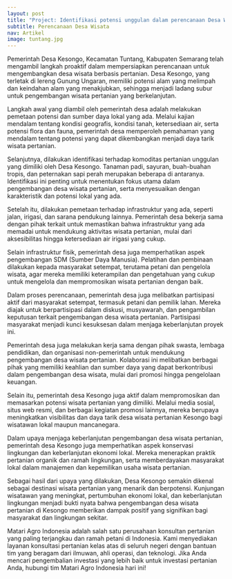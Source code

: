 ```yaml
---
layout: post
title: "Project: Identifikasi potensi unggulan dalam perencanaan Desa Wisata Kesongo"
subtitle: Perencanaan Desa Wisata 
nav: Artikel
image: tuntang.jpg
---
```



Pemerintah Desa Kesongo, Kecamatan Tuntang, Kabupaten Semarang telah mengambil langkah proaktif dalam mempersiapkan perencanaan untuk mengembangkan desa wisata berbasis pertanian. Desa Kesongo, yang terletak di lereng Gunung Ungaran, memiliki potensi alam yang melimpah dan keindahan alam yang menakjubkan, sehingga menjadi ladang subur untuk pengembangan wisata pertanian yang berkelanjutan.

Langkah awal yang diambil oleh pemerintah desa adalah melakukan pemetaan potensi dan sumber daya lokal yang ada. Melalui kajian mendalam tentang kondisi geografis, kondisi tanah, ketersediaan air, serta potensi flora dan fauna, pemerintah desa memperoleh pemahaman yang mendalam tentang potensi yang dapat dikembangkan menjadi daya tarik wisata pertanian.

Selanjutnya, dilakukan identifikasi terhadap komoditas pertanian unggulan yang dimiliki oleh Desa Kesongo. Tanaman padi, sayuran, buah-buahan tropis, dan peternakan sapi perah merupakan beberapa di antaranya. Identifikasi ini penting untuk menentukan fokus utama dalam pengembangan desa wisata pertanian, serta menyesuaikan dengan karakteristik dan potensi lokal yang ada.

Setelah itu, dilakukan pemetaan terhadap infrastruktur yang ada, seperti jalan, irigasi, dan sarana pendukung lainnya. Pemerintah desa bekerja sama dengan pihak terkait untuk memastikan bahwa infrastruktur yang ada memadai untuk mendukung aktivitas wisata pertanian, mulai dari aksesibilitas hingga ketersediaan air irigasi yang cukup.

Selain infrastruktur fisik, pemerintah desa juga memperhatikan aspek pengembangan SDM (Sumber Daya Manusia). Pelatihan dan pembinaan dilakukan kepada masyarakat setempat, terutama petani dan pengelola wisata, agar mereka memiliki keterampilan dan pengetahuan yang cukup untuk mengelola dan mempromosikan wisata pertanian dengan baik.

Dalam proses perencanaan, pemerintah desa juga melibatkan partisipasi aktif dari masyarakat setempat, termasuk petani dan pemilik lahan. Mereka diajak untuk berpartisipasi dalam diskusi, musyawarah, dan pengambilan keputusan terkait pengembangan desa wisata pertanian. Partisipasi masyarakat menjadi kunci kesuksesan dalam menjaga keberlanjutan proyek ini.

Pemerintah desa juga melakukan kerja sama dengan pihak swasta, lembaga pendidikan, dan organisasi non-pemerintah untuk mendukung pengembangan desa wisata pertanian. Kolaborasi ini melibatkan berbagai pihak yang memiliki keahlian dan sumber daya yang dapat berkontribusi dalam pengembangan desa wisata, mulai dari promosi hingga pengelolaan keuangan.

Selain itu, pemerintah desa Kesongo juga aktif dalam mempromosikan dan memasarkan potensi wisata pertanian yang dimiliki. Melalui media sosial, situs web resmi, dan berbagai kegiatan promosi lainnya, mereka berupaya meningkatkan visibilitas dan daya tarik desa wisata pertanian Kesongo bagi wisatawan lokal maupun mancanegara.

Dalam upaya menjaga keberlanjutan pengembangan desa wisata pertanian, pemerintah desa Kesongo juga memperhatikan aspek konservasi lingkungan dan keberlanjutan ekonomi lokal. Mereka menerapkan praktik pertanian organik dan ramah lingkungan, serta memberdayakan masyarakat lokal dalam manajemen dan kepemilikan usaha wisata pertanian.

Sebagai hasil dari upaya yang dilakukan, Desa Kesongo semakin dikenal sebagai destinasi wisata pertanian yang menarik dan berpotensi. Kunjungan wisatawan yang meningkat, pertumbuhan ekonomi lokal, dan keberlanjutan lingkungan menjadi bukti nyata bahwa pengembangan desa wisata pertanian di Kesongo memberikan dampak positif yang signifikan bagi masyarakat dan lingkungan sekitar.

Matari Agro Indonesia adalah salah satu perusahaan konsultan pertanian yang paling terjangkau dan ramah petani di Indonesia. Kami menyediakan layanan konsultasi pertanian kelas atas di seluruh negeri dengan bantuan tim yang beragam dari ilmuwan, ahli operasi, dan teknologi. Jika Anda mencari pengembalian investasi yang lebih baik untuk investasi pertanian Anda, hubungi tim Matari Agro Indonesia hari ini!
